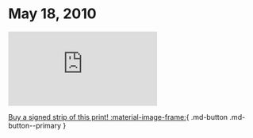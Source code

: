 # May 18, 2010

![](https://www.achewood.com/comic.php?date=05182010)

[Buy a signed strip of this print! :material-image-frame:](https://achewood-holiday-pop-up.myshopify.com/products/strip#05182010){ .md-button .md-button--primary }
